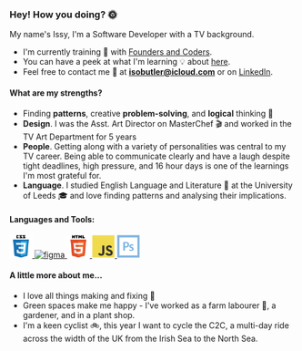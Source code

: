 ### Hey! How you doing? :sun_with_face:

My name's Issy, I'm a Software Developer with a TV background.

- I'm currently training :muscle: with [Founders and Coders](https://www.foundersandcoders.com/).
- You can have a peek at what I'm learning :bulb: about [here](https://github.com/isobelbutler/fac-portfolio).
- Feel free to contact me :speech_balloon: at **isobutler@icloud.com** or on [LinkedIn](https://www.linkedin.com/in/isobelbutler/).<br>

#### What are my strengths? 

- Finding <strong>patterns</strong>, creative <strong>problem-solving</strong>, and <strong>logical</strong> thinking :microscope:
- <strong>Design</strong>. I was the Asst. Art Director on MasterChef :clapper: and worked in the TV Art Department for 5 years
- <strong>People</strong>. Getting along with a variety of personalities was central to my TV career. Being able to communicate clearly and have a laugh despite tight deadlines, high pressure, and 16 hour days is one of the learnings I'm most grateful for.
- <strong>Language</strong>. I studied English Language and Literature :green_book: at the University of Leeds :mortar_board: and love finding patterns and analysing their implications.


#### Languages and Tools: 

<p align="left"> <a href="https://www.w3schools.com/css/" target="_blank" rel="noreferrer"> <img src="https://raw.githubusercontent.com/devicons/devicon/master/icons/css3/css3-original-wordmark.svg" alt="css3" width="40" height="40"/> </a> <a href="https://www.figma.com/" target="_blank" rel="noreferrer"> <img src="https://www.vectorlogo.zone/logos/figma/figma-icon.svg" alt="figma" width="40" height="40"/> </a> <a href="https://www.w3.org/html/" target="_blank" rel="noreferrer"> <img src="https://raw.githubusercontent.com/devicons/devicon/master/icons/html5/html5-original-wordmark.svg" alt="html5" width="40" height="40"/> </a> <a href="https://developer.mozilla.org/en-US/docs/Web/JavaScript" target="_blank" rel="noreferrer"> <img src="https://raw.githubusercontent.com/devicons/devicon/master/icons/javascript/javascript-original.svg" alt="javascript" width="40" height="40"/> </a> <a href="https://www.photoshop.com/en" target="_blank" rel="noreferrer"> <img src="https://raw.githubusercontent.com/devicons/devicon/master/icons/photoshop/photoshop-line.svg" alt="photoshop" width="40" height="40"/> </a> </p>

#### A little more about me...

- I love all things making and fixing :wrench:
- Green spaces make me happy - I've worked as a farm labourer :ear_of_rice:, a gardener, and in a plant shop.<br>
- I'm a keen cyclist :bike:, this year I want to cycle the C2C, a multi-day ride across the width of the UK from the Irish Sea to the North Sea.<br>

